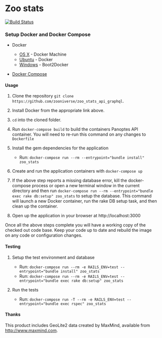 # Zoo stats
[![Build Status](https://travis-ci.org/zooniverse/zoo-stats-api-graphql.svg?branch=master)](https://travis-ci.org/zooniverse/zoo-stats-api-graphql)

### Setup Docker and Docker Compose

* Docker
  * [OS X](https://docs.docker.com/installation/mac/) - Docker Machine
  * [Ubuntu](https://docs.docker.com/installation/ubuntulinux/) - Docker
  * [Windows](http://docs.docker.com/installation/windows/) - Boot2Docker

* [Docker Compose](https://docs.docker.com/compose/)

#### Usage

1. Clone the repository `git clone https://github.com/zooniverse/zoo_stats_api_graphql`.

0. Install Docker from the appropriate link above.

0. `cd` into the cloned folder.

0. Run `docker-compose build` to build the containers Panoptes API container. You will need to re-run this command on any changes to `Dockerfile`

0. Install the gem dependencies for the application
    * Run: `docker-compose run --rm --entrypoint="bundle install" zoo_stats`

0. Create and run the application containers with `docker-compose up`

0. If the above step reports a missing database error, kill the docker-compose process or open a new terminal window in the current directory and then run `docker-compose run --rm --entrypoint="bundle exec rake db:setup" zoo_stats` to setup the database. This command will launch a new Docker container, run the rake DB setup task, and then clean up the container.

0. Open up the application in your browser at http://localhost:3000

Once all the above steps complete you will have a working copy of the checked out code base. Keep your code up to date and rebuild the image on any code or configuration changes.

#### Testing

1. Setup the test environment and database
    * Run: `docker-compose run --rm -e RAILS_ENV=test --entrypoint="bundle install" zoo_stats`
    * Run: `docker-compose run --rm -e RAILS_ENV=test --entrypoint="bundle exec rake db:setup" zoo_stats`

0. Run the tests
    * Run: `docker-compose run -T --rm -e RAILS_ENV=test --entrypoint="bundle exec rspec" zoo_stats`

#### Thanks

This product includes GeoLite2 data created by MaxMind, available from http://www.maxmind.com.
